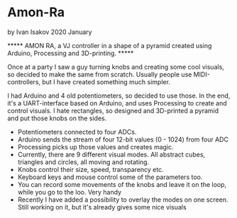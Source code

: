 # Amon-Ra
by Ivan Isakov
2020 January

***** AMON RA, a VJ controller in a shape of a pyramid created using Arduino, Processing and 3D-printing. *****

Once at a party I saw a guy turning knobs and creating some cool visuals, so decided to make the same from scratch.
Usually people use MIDI-controllers, but I have created something much simpler.

I had Arduino and 4 old potentiometers, so decided to use those.
In the end, it's a UART-interface based on Arduino, and uses Processing to create and control visuals. 
I hate rectangles, so designed and 3D-printed a pyramid and put those knobs on the sides.

- Potentiometers connected to four ADCs.
- Arduino sends the stream of four 12-bit values (0 - 1024) from four ADC
- Processing picks up those values and creates magic.
- Currently, there are 9 different visual modes. All abstract cubes, triangles and circles, all moving and rotating.
- Knobs control their size, speed, transparency etc.
- Keyboard keys and mouse control some of the parameters too.
- You can record some movements of the knobs and leave it on the loop, while you go to the loo. Very handy
- Recently I have added a possibility to overlay the modes on one screen. Still working on it, but it's already gives some nice visuals

